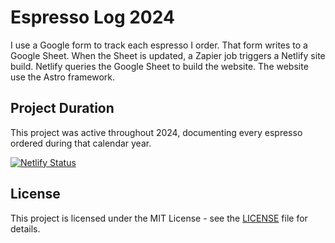 # Espresso Log 2024

I use a Google form to track each espresso I order. That form writes to a Google Sheet. When the Sheet is updated, a Zapier job triggers a Netlify site build. Netlify queries the Google Sheet to build the website. The website use the Astro framework.

## Project Duration

This project was active throughout 2024, documenting every espresso ordered during that calendar year.

[![Netlify Status](https://api.netlify.com/api/v1/badges/02f151f7-bbbf-4209-abf9-719247f4877c/deploy-status)](https://app.netlify.com/sites/espresso-log/deploys)

## License

This project is licensed under the MIT License - see the [LICENSE](LICENSE) file for details.
